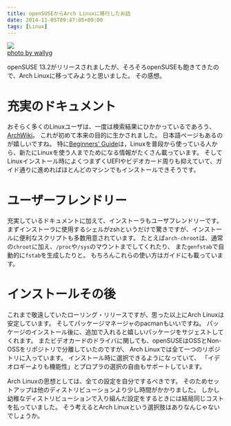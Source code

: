 ```yaml
---
title: openSUSEからArch Linuxに移行したお話
date: 2014-11-05T09:47:05+09:00
tags: [Linux]
---
```


[![](http://farm4.staticflickr.com/3258/2757978247_259c6d5464.jpg)](http://www.flickr.com/photos/70323761@N00/2757978247)  
[photo by wallyg](http://www.flickr.com/photos/70323761@N00/2757978247)

openSUSE 13\.2がリリースされましたが、そろそろopenSUSEも飽きてきたので、Arch Linuxに移ってみようと思いました。
その感想。

# 充実のドキュメント

おそらく多くのLinuxユーザは、一度は検索結果にひかかっているであろう、[ArchWiki](https://wiki.archlinux.org/)。
これが初めて本来の目的に生かされました。
日本語ページもあるのが嬉しいですね。
特に[Beginners' Guide](https://wiki.archlinux.org/index.php/Beginners%27_Guide_%28%E6%97%A5%E6%9C%AC%E8%AA%9E%29)は，Linuxを普段から使っている人から、新たにLinuxを使う人までためになる情報がたくさん載っています。
そしてLinuxインストール時によくつまずくUEFIやビデオカード周りも抑えていて、ガイド通りに進めればほとんどのマシンでもインストールできそうです。

# ユーザーフレンドリー

充実しているドキュメントに加えて、インストーラもユーザフレンドリーです。
まずインストーラに使用するシェルがzshというだけで驚きですが、インストールに便利なスクリプトも多数用意されています。
たとえば`arch-chroot`は、通常の`chroot`に加え、`/proc`や`/sys`のマウントまでしてくれたり、
また`genfstab`で自動的に`fstab`を生成したりと。
もちろんこれらの使い方はガイドにも載っています。

# インストールその後

これまで敬遠していたローリング・リリースですが、思った以上にArch Linuxは安定しています。
そしてパッケージマネージャのpacmanもいいですね。
パッケージのインストール後に、追加で入れると嬉しいパッケージをサジェストしてくれます。
またビデオカードのドライバに関しても、openSUSEはOSSとNon\-OSSをリポジトリで分離していたのですが、
Arch Linuxでは全て一つのリポジトリに入っています。
インストール時に選択できるようになっていて、
「イデオロギーよりも機能性」とプロプラの選択の自由もサポートしています。

  


Arch Linuxの思想としては、全ての設定を自分でするべきです。
そのためセットアップは他のディストリビューションより少し時間がかかりました。
しかし幼稚なディストリビューションで入り組んだ設定をするときには結局同じコストを払っていました。
そう考えるとArch Linuxという選択肢はありなんじゃないでしょうか。

